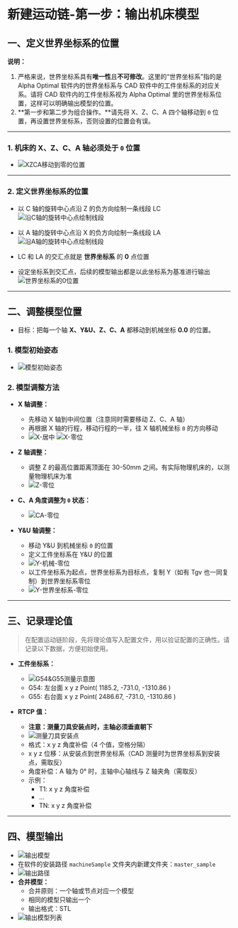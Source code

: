 # 新建运动链-第一步：输出机床模型

## 一、定义世界坐标系的位置

**说明：**  
1. 严格来说，世界坐标系具有**唯一性**且**不可修改**。这里的“世界坐标系”指的是 Alpha Optimal 软件内的世界坐标系与 CAD 软件中的工件坐标系的对应关系。请将 CAD 软件内的工件坐标系视为 Alpha Optimal 里的世界坐标系位置，这样可以明确输出模型的位置。  
2. **第一步和第二步为组合操作。**请先将 X、Z、C、A 四个轴移动到 `0` 位置，再设置世界坐标系，否则设置的位置会有误。

---

### 1. 机床的 X、Z、C、A 轴必须处于 `0` 位置

- ![XZCA移动到零的位置](../../../image/build_kinematic_chain/X-零位.png)

---

### 2. 定义世界坐标系的位置

- 以 C 轴的旋转中心点沿 Z 的负方向绘制一条线段 LC  
  ![沿C轴的旋转中心点绘制线段](../../../image/build_kinematic_chain/沿C轴的旋转中心点绘制线段.png)

- 以 A 轴的旋转中心点沿 X 的负方向绘制一条线段 LA  
  ![沿A轴的旋转中心点绘制线段](../../../image/build_kinematic_chain/沿A轴的旋转中心点绘制线段.png)

- LC 和 LA 的交汇点就是 **世界坐标系** 的 **0** 点位置
- 设定坐标系到交汇点，后续的模型输出都是以此坐标系为基准进行输出  
  ![世界坐标系的0位置](../../../image/build_kinematic_chain/世界坐标系的0位置.png)

---

## 二、调整模型位置

  - 目标：把每一个轴 **X、Y&U、Z、C、A** 都移动到机械坐标 **0.0** 的位置。

### 1. 模型初始姿态

- ![模型初始姿态](../../../image/build_kinematic_chain/原始模型姿态.png)

### 2. 模型调整方法

- **X 轴调整：**
    - 先移动 X 轴到中间位置（注意同时需要移动 Z、C、A 轴）
    - 再根据 X 轴的行程，移动行程的一半，往 X 轴机械坐标 `0` 的方向移动
    - ![X-居中](../../../image/build_kinematic_chain/X-居中.png)
      ![X-零位](../../../image/build_kinematic_chain/X-零位.png)

- **Z 轴调整：**
    - 调整 Z 的最高位置距离顶面在 30-50mm 之间。有实际物理机床的，以测量物理机床为准
    - ![Z-零位](../../../image/build_kinematic_chain/Z-零位.png)

- **C、A 角度调整为 `0` 状态：**
    - ![CA-零位](../../../image/build_kinematic_chain/CA-零位.png)

- **Y&U 轴调整：**
    - 移动 Y&U 到机械坐标 `0` 的位置
    - 定义工件坐标系在 Y&U 的位置
    - ![Y-机械-零位](../../../image/build_kinematic_chain/Y-机械-零位.png)
    - 以工件坐标系为起点，世界坐标系为目标点，复制 Y（如有 Tgv 也一同复制）到世界坐标系零位
    - ![Y-世界坐标系-零位](../../../image/build_kinematic_chain/Y-世界坐标系-零位.png)

---

## 三、记录理论值

> 在配置运动链阶段，先将理论值写入配置文件，用以验证配置的正确性。请记录以下数据，方便初始使用。

- **工件坐标系：**
    - ![G54&G55测量示意图](../../../image/build_kinematic_chain/G54-G55.png)
    - G54: 左台面 x y z Point( 1185.2, -731.0, -1310.86 )
    - G55: 右台面 x y z Point( 2486.67, -731.0, -1310.86 )

- **RTCP 值：**
    - **注意：测量刀具安装点时，主轴必须垂直朝下**
    - ![测量刀具安装点](../../../image/build_kinematic_chain/RTCP标注.png)
    - 格式：x y z 角度补偿（4 个值，空格分隔）
    - x y z 位移：从安装点到世界坐标系（CAD 测量时为世界坐标系到安装点，需取反）
    - 角度补偿：A 轴为 0° 时，主轴中心轴线与 Z 轴夹角（需取反）
    - 示例：
        - T1: x y z 角度补偿
        - …
        - TN: x y z 角度补偿

---

## 四、模型输出

- ![输出模型](../../../image/build_kinematic_chain/输出模型.png)
- 在软件的安装路径 `machineSample` 文件夹内新建文件夹：`master_sample`
- ![输出路径](../../../image/build_kinematic_chain/输出路径.png)
- **合并模型：**
    - 合并原则：一个轴或节点对应一个模型
    - 相同的模型只输出一个
    - 输出格式：STL
- ![输出模型列表](../../../image/build_kinematic_chain/输出模型列表.png)